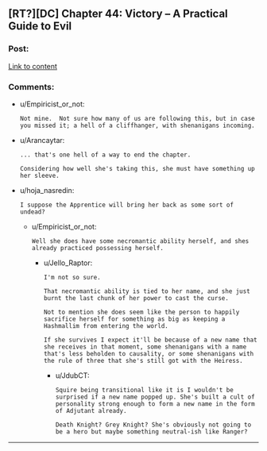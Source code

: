 ## [RT?][DC] Chapter 44: Victory – A Practical Guide to Evil

### Post:

[Link to content](https://practicalguidetoevil.wordpress.com/2016/11/16/chapter-44-victory/)

### Comments:

- u/Empiricist_or_not:
  ```
  Not mine.  Not sure how many of us are following this, but in case you missed it; a hell of a cliffhanger, with shenanigans incoming.
  ```

- u/Arancaytar:
  ```
  ... that's one hell of a way to end the chapter.

  Considering how well she's taking this, she must have something up her sleeve.
  ```

- u/hoja_nasredin:
  ```
  I suppose the Apprentice will bring her back as some sort of undead?
  ```

  - u/Empiricist_or_not:
    ```
    Well she does have some necromantic ability herself, and shes already practiced possessing herself.
    ```

    - u/Jello_Raptor:
      ```
      I'm not so sure. 

      That necromantic ability is tied to her name, and she just burnt the last chunk of her power to cast the curse. 

      Not to mention she does seem like the person to happily sacrifice herself for something as big as keeping a Hashmallim from entering the world. 

      If she survives I expect it'll be because of a new name that she receives in that moment, some shenanigans with a name that's less beholden to causality, or some shenanigans with the rule of three that she's still got with the Heiress.
      ```

      - u/JdubCT:
        ```
        Squire being transitional like it is I wouldn't be surprised if a new name popped up. She's built a cult of personality strong enough to form a new name in the form of Adjutant already.

        Death Knight? Grey Knight? She's obviously not going to be a hero but maybe something neutral-ish like Ranger?
        ```

---


